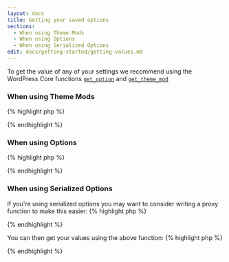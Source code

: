 ```yaml
---
layout: docs
title: Getting your saved options
sections:
  - When using Theme Mods
  - When using Options
  - When using Serialized Options
edit: docs/getting-started/getting-values.md
---
```


To get the value of any of your settings we recommend using the WordPress Core functions [`get_option`](https://codex.wordpress.org/Function_Reference/get_option) and [`get_theme_mod`](https://codex.wordpress.org/Function_Reference/get_theme_mod)

### When using **Theme Mods**

{% highlight php %}
<?php $value = get_theme_mod( 'option_name', 'default_value' ); ?>
{% endhighlight %}

### When using **Options**

{% highlight php %}
<?php $value = get_option( 'option_name', 'default_value' ); ?>
{% endhighlight %}

### When using **Serialized Options**

If you're using serialized options you may want to consider writing a proxy function to make this easier:
{% highlight php %}
<?php
function my_theme_get_option( $setting, $default ) {
    $options = get_option( 'option_name', array() );
    $value = $default;
    if ( isset( $options[ $setting ] ) ) {
        $value = $options[ $setting ];
    }
    return $value;
}
?>
{% endhighlight %}

You can then get your values using the above function:
{% highlight php %}
<?php $value = my_theme_get_option( 'option_name', 'default_value' ); ?>
{% endhighlight %}
